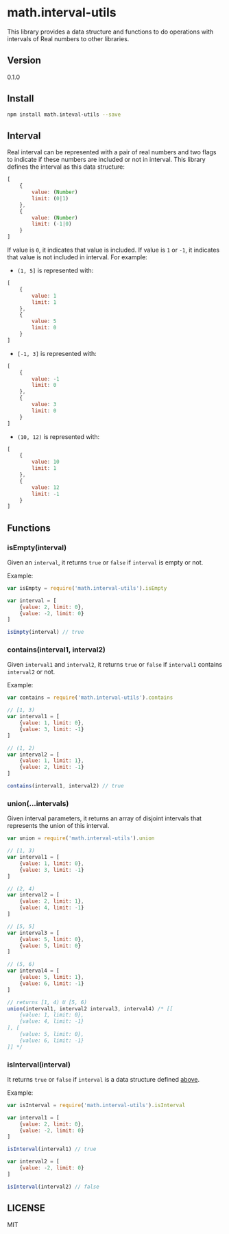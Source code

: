 # math.interval-utils

This library provides a data structure and functions to do operations with intervals of Real numbers to other libraries.

## Version
0.1.0

## Install
``` bash
npm install math.inteval-utils --save
```

## Interval

Real interval can be represented with a pair of real numbers and two flags to indicate if these numbers are included or not in interval. This library defines the interval as this data structure:

``` javascript
[
    {
        value: (Number)
        limit: (0|1)
    },
    {
        value: (Number)
        limit: (-1|0)
    }
]
```

If value is `0`, it indicates that value is included. If value is `1` or `-1`, it indicates that value is not included in interval. For example:

- `(1, 5]` is represented with:
``` javascript
[
    {
        value: 1
        limit: 1
    },
    {
        value: 5
        limit: 0
    }
]
```

- `[-1, 3]` is represented with:
``` javascript
[
    {
        value: -1
        limit: 0
    },
    {
        value: 3
        limit: 0
    }
]
```

- `(10, 12)` is represented with:
``` javascript
[
    {
        value: 10
        limit: 1
    },
    {
        value: 12
        limit: -1
    }
]
```

## Functions

### isEmpty(interval)
Given an `interval`, it returns `true` or `false` if `interval` is empty or not.

Example:
``` javascript
var isEmpty = require('math.interval-utils').isEmpty

var interval = [
    {value: 2, limit: 0},
    {value: -2, limit: 0}
]

isEmpty(interval) // true
```

### contains(interval1, interval2)
Given `interval1` and `interval2`, it returns `true` or `false` if `interval1` contains `interval2` or not.

Example:
``` javascript
var contains = require('math.interval-utils').contains

// [1, 3) 
var interval1 = [
    {value: 1, limit: 0},
    {value: 3, limit: -1}
]

// (1, 2) 
var interval2 = [
    {value: 1, limit: 1},
    {value: 2, limit: -1}
]

contains(interval1, interval2) // true
```

### union(...intervals)
Given interval parameters, it returns an array of disjoint intervals that represents the union of this interval.

``` javascript
var union = require('math.interval-utils').union

// [1, 3) 
var interval1 = [
    {value: 1, limit: 0},
    {value: 3, limit: -1}
]

// (2, 4) 
var interval2 = [
    {value: 2, limit: 1},
    {value: 4, limit: -1}
]

// [5, 5] 
var interval3 = [
    {value: 5, limit: 0},
    {value: 5, limit: 0}
]

// (5, 6) 
var interval4 = [
    {value: 5, limit: 1},
    {value: 6, limit: -1}
]

// returns [1, 4) U [5, 6)
union(interval1, interval2 interval3, interval4) /* [[
    {value: 1, limit: 0},
    {value: 4, limit: -1}
], [
    {value: 5, limit: 0},
    {value: 6, limit: -1}
]] */
```

### isInterval(interval)
It returns `true` or `false` if `interval` is a data structure defined [above](#interval).

Example:
``` javascript
var isInterval = require('math.interval-utils').isInterval

var interval1 = [
    {value: 2, limit: 0},
    {value: -2, limit: 0}
]

isInterval(interval1) // true

var interval2 = [
    {value: -2, limit: 0}
]

isInterval(interval2) // false
```

## LICENSE
MIT
